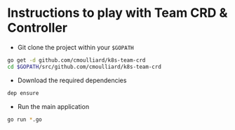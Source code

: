 # Instructions to play with Team CRD & Controller

- Git clone the project within your `$GOPATH`

```bash
go get -d github.com/cmoulliard/k8s-team-crd
cd $GOPATH/src/github.com/cmoulliard/k8s-team-crd
```

- Download the required dependencies

```bash
dep ensure
```
- Run the main application

```bash
go run *.go
```

